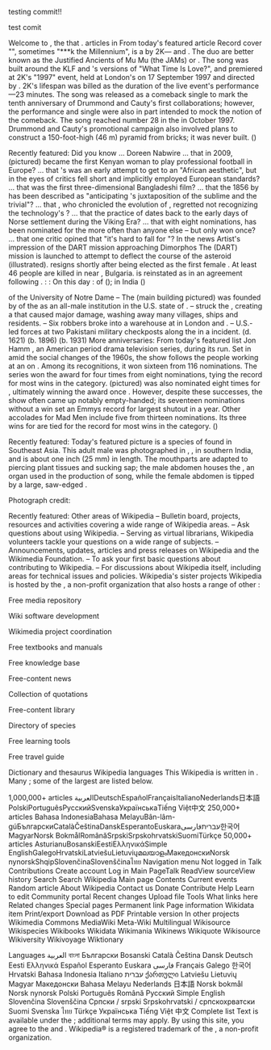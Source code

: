 testing commit!!

test comit


Welcome to ,
the   that .
 articles in 
From today's featured article
Record cover
"", sometimes "***k the Millennium", is a  by 2K— and . The duo are better known as the Justified Ancients of Mu Mu (the JAMs) or . The song was built around the KLF and 's versions of "What Time Is Love?", and premiered at 2K's "1997" event, held at London's  on 17 September 1997 and directed by . 2K's lifespan was billed as the duration of the live event's performance—23 minutes. The song was released as a comeback single to mark the tenth anniversary of Drummond and Cauty's first collaborations; however, the performance and single were also in part intended to mock the notion of the comeback. The song reached number 28 in the  in October 1997. Drummond and Cauty's promotional campaign also involved plans to construct a 150-foot-high (46 m) pyramid from bricks; it was never built. ()

Recently featured: 
Did you know ...
Doreen Nabwire
... that in 2009,  (pictured) became the first Kenyan woman to play professional football in Europe?
... that 's  was an early attempt to get to an "African aesthetic", but in the eyes of critics fell short and implicitly employed European standards?
... that  was the first three-dimensional Bangladeshi film?
... that the 1856  by  has been described as "anticipating 's juxtaposition of the sublime and the trivial"?
... that , who chronicled the evolution of , regretted not recognizing the technology's ?
... that the practice of  dates back to the early days of Norse settlement during the Viking Era?
... that with eight nominations,  has been nominated for the  more often than anyone else – but only won once?
... that one critic opined that "it's hard to fall for "?
In the news
Artist's impression of the DART mission approaching Dimorphos
The  (DART) mission is launched to attempt to deflect the course of the asteroid  (illustrated).
 resigns shortly after being elected as the first female .
At least 46 people are killed in  near , Bulgaria.
 is reinstated as  in an agreement following .
: 
: 
On this day
:  of  ();  in India ()

 of the University of Notre Dame
 – The  (main building pictured) was founded by  of the  as an all-male institution in the U.S. state of .
 –  struck the , creating a  that caused major damage, washing away many villages, ships and residents.
 – Six robbers broke into a  warehouse at  in London and .
 – U.S.-led  forces   at two Pakistani military checkposts along the  in a  incident.
 (d. 1621) (b. 1896) (b. 1931)
More anniversaries: 
From today's featured list
Jon Hamm
, an American period drama television series,  during its run. Set in  amid the social changes of the 1960s, the show follows the people working at an  on . Among its recognitions, it won sixteen  from 116 nominations. The series won the award for  four times from eight nominations, tying the record for most wins in the category.  (pictured) was also nominated eight times for , ultimately winning the award once . However, despite these successes, the show often came up notably empty-handed; its seventeen nominations without a win  set an Emmys record for largest shutout in a year. Other accolades for Mad Men include five  from thirteen nominations. Its three wins for  are tied for the record for most wins in the category. ()

Recently featured: 
Today's featured picture
 is a species of  found in Southeast Asia. This adult male was photographed in , , in southern India, and is about one inch (25 mm) in length. The mouthparts are adapted to piercing plant tissues and sucking sap; the male abdomen houses the , an organ used in the production of song, while the female abdomen is tipped by a large, saw-edged .

Photograph credit: 

Recently featured: 
Other areas of Wikipedia
 – Bulletin board, projects, resources and activities covering a wide range of Wikipedia areas.
 – Ask questions about using Wikipedia.
 – Serving as virtual librarians, Wikipedia volunteers tackle your questions on a wide range of subjects.
 – Announcements, updates, articles and press releases on Wikipedia and the Wikimedia Foundation.
 – To ask your first basic questions about contributing to Wikipedia.
 – For discussions about Wikipedia itself, including areas for technical issues and policies.
Wikipedia's sister projects
Wikipedia is hosted by the , a non-profit organization that also hosts a range of other :

 
Free media repository
 
Wiki software development
 
Wikimedia project coordination
 
Free textbooks and manuals
 
Free knowledge base
 
Free-content news
 
Collection of quotations
 
Free-content library
 
Directory of species
 
Free learning tools
 
Free travel guide
 
Dictionary and thesaurus
Wikipedia languages
This Wikipedia is written in . Many ; some of the largest are listed below.

1,000,000+ articles
العربيةDeutschEspañolFrançaisItalianoNederlands日本語PolskiPortuguêsРусскийSvenskaУкраїнськаTiếng Việt中文
250,000+ articles
Bahasa IndonesiaBahasa MelayuBân-lâm-gúБългарскиCatalàČeštinaDanskEsperantoEuskaraفارسی‎עברית한국어MagyarNorsk BokmålRomânăSrpskiSrpskohrvatskiSuomiTürkçe
50,000+ articles
AsturianuBosanskiEestiΕλληνικάSimple EnglishGalegoHrvatskiLatviešuLietuviųമലയാളംМакедонскиNorsk nynorskShqipSlovenčinaSlovenščinaไทย
Navigation menu
Not logged in
Talk
Contributions
Create account
Log in
Main PageTalk
ReadView sourceView history
Search
Search Wikipedia
Main page
Contents
Current events
Random article
About Wikipedia
Contact us
Donate
Contribute
Help
Learn to edit
Community portal
Recent changes
Upload file
Tools
What links here
Related changes
Special pages
Permanent link
Page information
Wikidata item
Print/export
Download as PDF
Printable version
In other projects
Wikimedia Commons
MediaWiki
Meta-Wiki
Multilingual Wikisource
Wikispecies
Wikibooks
Wikidata
Wikimania
Wikinews
Wikiquote
Wikisource
Wikiversity
Wikivoyage
Wiktionary

Languages
العربية
বাংলা
Български
Bosanski
Català
Čeština
Dansk
Deutsch
Eesti
Ελληνικά
Español
Esperanto
Euskara
فارسی
Français
Galego
한국어
Hrvatski
Bahasa Indonesia
Italiano
עברית
ქართული
Latviešu
Lietuvių
Magyar
Македонски
Bahasa Melayu
Nederlands
日本語
Norsk bokmål
Norsk nynorsk
Polski
Português
Română
Русский
Simple English
Slovenčina
Slovenščina
Српски / srpski
Srpskohrvatski / српскохрватски
Suomi
Svenska
ไทย
Türkçe
Українська
Tiếng Việt
中文
Complete list
Text is available under the ; additional terms may apply. By using this site, you agree to the  and . Wikipedia® is a registered trademark of the , a non-profit organization.



